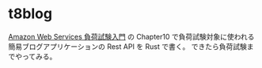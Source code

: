 # t8blog
[Amazon Web Services 負荷試験入門]( https://www.amazon.co.jp/dp/4774192627/ref=cm_sw_r_li_dp_V3G5S0Z50HNJG6AVEWYC) の Chapter10 で負荷試験対象に使われる簡易ブログアプリケーションの Rest API を Rust で書く。
できたら負荷試験までやってみる。
